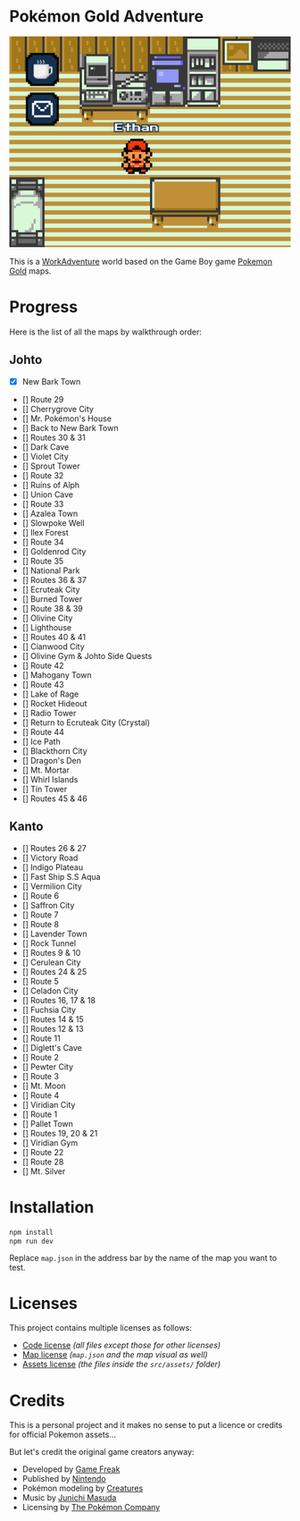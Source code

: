 # Pokémon Gold Adventure

![image](./public/ethan-bedroom.png)

This is a [WorkAdventure](https://workadventu.re/) world based on the Game Boy game [Pokemon Gold](https://en.wikipedia.org/wiki/Pok%C3%A9mon_Gold_and_Silver "Wikipedia") maps.

# Progress

Here is the list of all the maps by walkthrough order:

## Johto

- [x] New Bark Town
- [] Route 29
- [] Cherrygrove City
- [] Mr. Pokémon's House
- [] Back to New Bark Town
- [] Routes 30 & 31
- [] Dark Cave
- [] Violet City
- [] Sprout Tower
- [] Route 32
- [] Ruins of Alph
- [] Union Cave
- [] Route 33
- [] Azalea Town
- [] Slowpoke Well
- [] Ilex Forest
- [] Route 34
- [] Goldenrod City
- [] Route 35
- [] National Park
- [] Routes 36 & 37
- [] Ecruteak City
- [] Burned Tower
- [] Route 38 & 39
- [] Olivine City
- [] Lighthouse
- [] Routes 40 & 41
- [] Cianwood City
- [] Olivine Gym & Johto Side Quests
- [] Route 42
- [] Mahogany Town
- [] Route 43
- [] Lake of Rage
- [] Rocket Hideout
- [] Radio Tower
- [] Return to Ecruteak City (Crystal)
- [] Route 44
- [] Ice Path
- [] Blackthorn City
- [] Dragon's Den
- [] Mt. Mortar
- [] Whirl Islands
- [] Tin Tower
- [] Routes 45 & 46

## Kanto

- [] Routes 26 & 27
- [] Victory Road
- [] Indigo Plateau
- [] Fast Ship S.S Aqua
- [] Vermilion City
- [] Route 6
- [] Saffron City
- [] Route 7
- [] Route 8
- [] Lavender Town
- [] Rock Tunnel
- [] Routes 9 & 10
- [] Cerulean City
- [] Routes 24 & 25
- [] Route 5
- [] Celadon City
- [] Routes 16, 17 & 18
- [] Fuchsia City
- [] Routes 14 & 15
- [] Routes 12 & 13
- [] Route 11
- [] Diglett's Cave
- [] Route 2
- [] Pewter City
- [] Route 3
- [] Mt. Moon
- [] Route 4
- [] Viridian City
- [] Route 1
- [] Pallet Town
- [] Routes 19, 20 & 21
- [] Viridian Gym
- [] Route 22
- [] Route 28
- [] Mt. Silver

# Installation

```shell
npm install
npm run dev
```

Replace `map.json` in the address bar by the name of the map you want to test.

# Licenses

This project contains multiple licenses as follows:

* [Code license](./LICENSE.code) *(all files except those for other licenses)*
* [Map license](./LICENSE.map) *(`map.json` and the map visual as well)*
* [Assets license](./LICENSE.assets) *(the files inside the `src/assets/` folder)*

# Credits

This is a personal project and it makes no sense to put a licence or credits for official Pokemon assets... 

But let's credit the original game creators anyway:
- Developed by [Game Freak](https://www.gamefreak.co.jp/)
- Published by [Nintendo](https://www.nintendo.com/)
- Pokémon modeling by [Creatures](https://www.creatures.co.jp/)
- Music by [Junichi Masuda](https://en.wikipedia.org/wiki/Junichi_Masuda)
- Licensing by [The Pokémon Company](https://www.pokemon.com/)